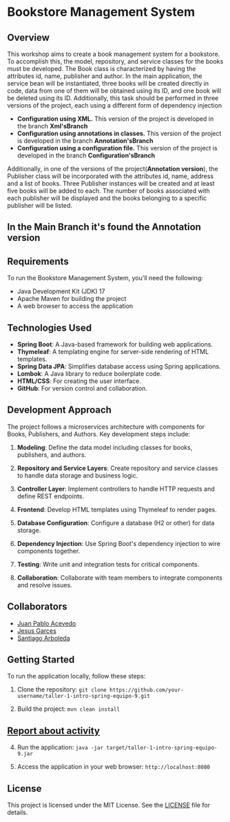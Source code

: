 # Bookstore Management System

## Overview
This workshop aims to create a book management system for a bookstore. To accomplish this, the model, repository, and service classes for the books must be developed. The Book class is characterized by having the attributes id, name, publisher and author. In the main application, the service bean will be instantiated, three books will be created directly in code, data from one of them will be obtained using its ID, and one book will be deleted using its ID. Additionally, this task should be performed in three versions of the project, each using a different form of dependency injection

 * **Configuration using XML.** This version of the project is developed in the branch **Xml'sBranch**
 * **Configuration using annotations in classes.** This version of the project is developed in the branch **Annotation'sBranch**
 * **Configuration using a configuration file.** This version of the project is developed in the branch **Configuration'sBranch**

Additionally, in one of the versions of the project(**Annotation version**), the Publisher class will be incorporated with the attributes id, name, address and a list of books. Three Publisher instances will be created and at least five books will be added to each. The number of books associated with each publisher will be displayed and the books belonging to a specific publisher will be listed.

## In the Main Branch it's found the Annotation version

## Requirements
To run the Bookstore Management System, you'll need the following:

- Java Development Kit (JDK) 17
- Apache Maven for building the project
- A web browser to access the application

## Technologies Used
- **Spring Boot**: A Java-based framework for building web applications.
- **Thymeleaf**: A templating engine for server-side rendering of HTML templates.
- **Spring Data JPA**: Simplifies database access using Spring applications.
- **Lombok**: A Java library to reduce boilerplate code.
- **HTML/CSS**: For creating the user interface.
- **GitHub**: For version control and collaboration.

## Development Approach
The project follows a microservices architecture with components for Books, Publishers, and Authors. Key development steps include:

1. **Modeling**: Define the data model including classes for books, publishers, and authors.

2. **Repository and Service Layers**: Create repository and service classes to handle data storage and business logic.

3. **Controller Layer**: Implement controllers to handle HTTP requests and define REST endpoints.

4. **Frontend**: Develop HTML templates using Thymeleaf to render pages.

5. **Database Configuration**: Configure a database (H2 or other) for data storage.

6. **Dependency Injection**: Use Spring Boot's dependency injection to wire components together.

7. **Testing**: Write unit and integration tests for critical components.

8. **Collaboration**: Collaborate with team members to integrate components and resolve issues.

## Collaborators
- [Juan Pablo Acevedo](https://github.com/juanpabblo16)
- [Jesus Garces](https://github.com/JesusGarce22)
- [Santiago Arboleda](https://github.com/Santi1761)

## Getting Started
To run the application locally, follow these steps:

1. Clone the repository: `git clone https://github.com/your-username/taller-1-intro-spring-equipo-9.git`

2. Build the project: `mvn clean install`

## [Report about activity](https://docs.google.com/document/d/1YvJYv9yR7bw0rL9Q2IR2XtSUMV3uLuMDgQbdWA1GLe0/edit?usp=sharing)

4. Run the application: `java -jar target/taller-1-intro-spring-equipo-9.jar`

5. Access the application in your web browser: `http://localhost:8080`

## License
This project is licensed under the MIT License. See the [LICENSE](LICENSE) file for details.
